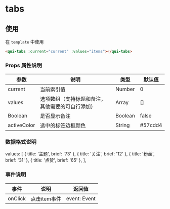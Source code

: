 # tabs

## 使用

在 `template` 中使用
```html
<qui-tabs :current="current" :values="items"></qui-tabs>

```

### Props 属性说明

| 参数 | 说明 | 类型 | 默认值 |
| ---- | ---- | ---- | ---- |
| current | 当前索引值 | Number | 0 |
| values | 选项数组（支持标题和备注，其他需要的可自行添加） | Array| [] |
| Boolean | 是否显示备注 | Boolean | false |
| activeColor | 选中的标签边框颜色 | String| #57cdd4 |

### 数据格式说明

values: 
[
    { title: '主题', brief: '73' },
    { title: '关注', brief: '12' },
    { title: '粉丝', brief: '31' },
    { title: '点赞', brief: '65' },
],

### 事件说明

| 事件 | 说明 | 返回值 |
| ---- | ---- | ---- |
| onClick | 点击item事件| event: Event |
